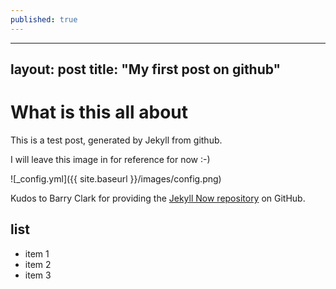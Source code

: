 ```yaml
---
published: true
---
```

---
layout: post
title:  "My first post on github"
---

# What is this all about

This is a test post, generated by Jekyll from github.

I will leave this image in for reference for now :-)

![_config.yml]({{ site.baseurl }}/images/config.png)

Kudos to Barry Clark for providing the [Jekyll Now repository](https://github.com/barryclark/jekyll-now) on GitHub.

## list
- item 1
- item 2
- item 3
